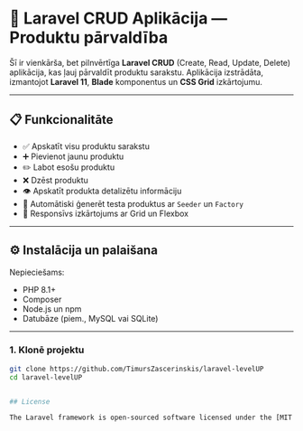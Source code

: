 # 🧾 Laravel CRUD Aplikācija — Produktu pārvaldība

Šī ir vienkārša, bet pilnvērtīga **Laravel CRUD** (Create, Read, Update, Delete) aplikācija, kas ļauj pārvaldīt produktu sarakstu.
Aplikācija izstrādāta, izmantojot **Laravel 11**, **Blade** komponentus un **CSS Grid** izkārtojumu.

---

## 📋 Funkcionalitāte

-   ✅ Apskatīt visu produktu sarakstu
-   ➕ Pievienot jaunu produktu
-   ✏️ Labot esošu produktu
-   ❌ Dzēst produktu
-   👁️ Apskatīt produkta detalizētu informāciju
-   💾 Automātiski ģenerēt testa produktus ar `Seeder` un `Factory`
-   💅 Responsīvs izkārtojums ar Grid un Flexbox

---

## ⚙️ Instalācija un palaišana

Nepieciešams:

-   PHP 8.1+
-   Composer
-   Node.js un npm
-   Datubāze (piem., MySQL vai SQLite)

---

### 1. Klonē projektu

```bash
git clone https://github.com/TimursZascerinskis/laravel-levelUP
cd laravel-levelUP


## License

The Laravel framework is open-sourced software licensed under the [MIT license](https://opensource.org/licenses/MIT).
```
